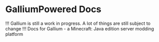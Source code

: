 # GalliumPowered Docs
!!!
Gallium is still a work in progress.  A lot of things are still subject to change
!!!
Docs for Gallium - a Minecraft: Java edition server modding platform
